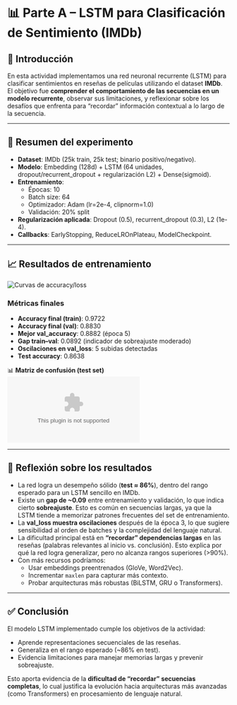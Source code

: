 # 📊 Parte A – LSTM para Clasificación de Sentimiento (IMDb)

## 🎯 Introducción
En esta actividad implementamos una red neuronal recurrente (LSTM) para clasificar sentimientos en reseñas de películas utilizando el dataset **IMDb**.  
El objetivo fue **comprender el comportamiento de las secuencias en un modelo recurrente**, observar sus limitaciones, y reflexionar sobre los desafíos que enfrenta para “recordar” información contextual a lo largo de la secuencia.

---

## 📌 Resumen del experimento
- **Dataset**: IMDb (25k train, 25k test; binario positivo/negativo).
- **Modelo**: Embedding (128d) + LSTM (64 unidades, dropout/recurrent_dropout + regularización L2) + Dense(sigmoid).
- **Entrenamiento**:  
  - Épocas: 10  
  - Batch size: 64  
  - Optimizador: Adam (lr=2e-4, clipnorm=1.0)  
  - Validación: 20% split  
- **Regularización aplicada**: Dropout (0.5), recurrent_dropout (0.3), L2 (1e-4).
- **Callbacks**: EarlyStopping, ReduceLROnPlateau, ModelCheckpoint.

---

## 📈 Resultados de entrenamiento

![Curvas de accuracy/loss](outputs_imdb/imdb_lstm__adam2e-4_clip1.0__bce__vs0.2__bs64__ep10_curves.png)

### Métricas finales
- **Accuracy final (train)**: 0.9722  
- **Accuracy final (val)**: 0.8830  
- **Mejor val_accuracy**: 0.8882 (época 5)  
- **Gap train–val**: 0.0892 (indicador de sobreajuste moderado)  
- **Oscilaciones en val_loss**: 5 subidas detectadas  
- **Test accuracy**: 0.8638  

📊 **Matriz de confusión (test set)**  
![Confusion matrix](outputs_imdb/imdb_lstm__adam2e-4_clip1.0__bce__vs0.2__bs64__ep10_confusion_matrix.csv)

---

## 🧐 Reflexión sobre los resultados
- La red logra un desempeño sólido (**test ≈ 86%**), dentro del rango esperado para un LSTM sencillo en IMDb.  
- Existe un **gap de ~0.09** entre entrenamiento y validación, lo que indica cierto **sobreajuste**. Esto es común en secuencias largas, ya que la LSTM tiende a memorizar patrones frecuentes del set de entrenamiento.  
- La **val_loss muestra oscilaciones** después de la época 3, lo que sugiere sensibilidad al orden de batches y la complejidad del lenguaje natural.  
- La dificultad principal está en **“recordar” dependencias largas** en las reseñas (palabras relevantes al inicio vs. conclusión). Esto explica por qué la red logra generalizar, pero no alcanza rangos superiores (>90%).  
- Con más recursos podríamos:
  - Usar embeddings preentrenados (GloVe, Word2Vec).
  - Incrementar `maxlen` para capturar más contexto.
  - Probar arquitecturas más robustas (BiLSTM, GRU o Transformers).

---

## ✅ Conclusión
El modelo LSTM implementado cumple los objetivos de la actividad:
- Aprende representaciones secuenciales de las reseñas.
- Generaliza en el rango esperado (~86% en test).
- Evidencia limitaciones para manejar memorias largas y prevenir sobreajuste.  

Esto aporta evidencia de la **dificultad de “recordar” secuencias completas**, lo cual justifica la evolución hacia arquitecturas más avanzadas (como Transformers) en procesamiento de lenguaje natural.

